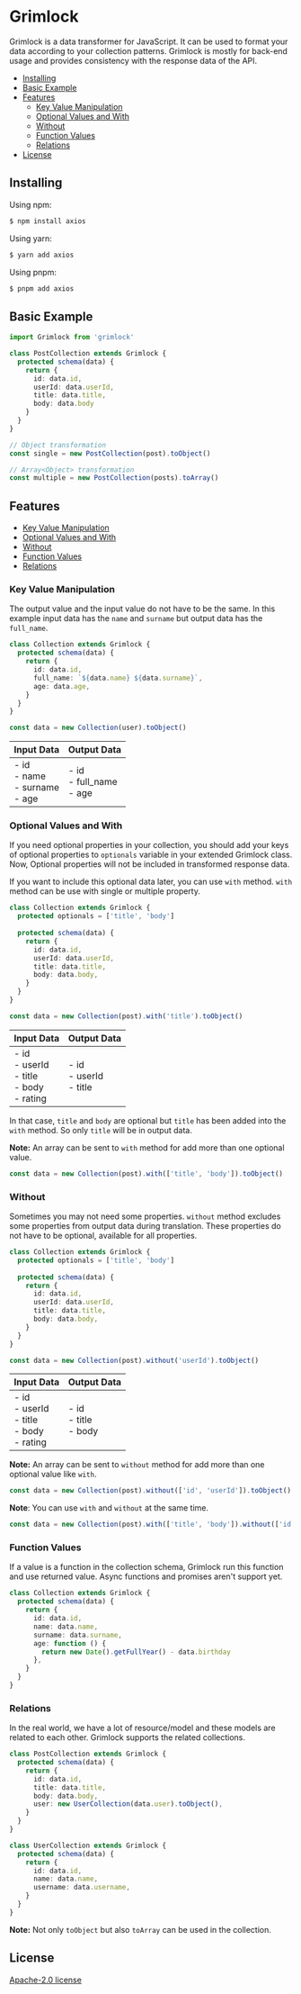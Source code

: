 # Grimlock

Grimlock is a data transformer for JavaScript. It can be used to format your data according to your collection patterns. Grimlock is mostly for back-end usage and provides consistency with the response data of the API.

- [Installing](#installing)
- [Basic Example](#basic-example)
- [Features](#features)
  - [Key Value Manipulation](#key-value-manipulation)
  - [Optional Values and With](#optional-values-and-with)
  - [Without](#without)
  - [Function Values](#function-values)
  - [Relations](#relations)
- [License](#license)

## Installing

Using npm:

```bash
$ npm install axios
```

Using yarn:

```bash
$ yarn add axios
```

Using pnpm:

```bash
$ pnpm add axios
```

## Basic Example

```typescript jsx
import Grimlock from 'grimlock'

class PostCollection extends Grimlock {
  protected schema(data) {
    return {
      id: data.id,
      userId: data.userId,
      title: data.title,
      body: data.body
    }
  }
}

// Object transformation
const single = new PostCollection(post).toObject()

// Array<Object> transformation
const multiple = new PostCollection(posts).toArray()
```

## Features

- [Key Value Manipulation](#key-value-manipulation)
- [Optional Values and With](#optional-values-and-with)
- [Without](#without)
- [Function Values](#function-values)
- [Relations](#relations)

### Key Value Manipulation

The output value and the input value do not have to be the same. In this example input data has the `name` and `surname` but output data has the `full_name`.

```typescript jsx
class Collection extends Grimlock {
  protected schema(data) {
    return {
      id: data.id,
      full_name: `${data.name} ${data.surname}`,
      age: data.age,
    }
  }
}

const data = new Collection(user).toObject()
```

| Input Data                                         | Output Data                    |
|----------------------------------------------------|--------------------------------|
| - id<br/>- name<br/>- surname<br/>- age<br/> | - id<br/>- full_name<br/>- age |

### Optional Values and With

If you need optional properties in your collection, you should add your keys of optional properties to `optionals` variable in your extended Grimlock class. Now, Optional properties will not be included in transformed response data.

If you want to include this optional data later, you can use `with` method. `with` method can be use with single or multiple property.

```typescript jsx
class Collection extends Grimlock {
  protected optionals = ['title', 'body']
  
  protected schema(data) {
    return {
      id: data.id,
      userId: data.userId,
      title: data.title,
      body: data.body,
    }
  }
}

const data = new Collection(post).with('title').toObject()
```

| Input Data                                            | Output Data                                    |
|-------------------------------------------------------|------------------------------------------------|
| - id<br/>- userId<br/>- title<br/>- body<br/>- rating | - id<br/>- userId<br/>- title |

In that case, `title` and `body` are optional but `title` has been added into the `with` method. So only `title` will be in output data. 

**Note:** An array can be sent to `with` method for add more than one optional value.

```typescript jsx
const data = new Collection(post).with(['title', 'body']).toObject()
```

### Without

Sometimes you may not need some properties. `without` method excludes some properties from output data during translation. These properties do not have to be optional, available for all properties.

```typescript jsx
class Collection extends Grimlock {
  protected optionals = ['title', 'body']
  
  protected schema(data) {
    return {
      id: data.id,
      userId: data.userId,
      title: data.title,
      body: data.body,
    }
  }
}

const data = new Collection(post).without('userId').toObject()
```

| Input Data                                            | Output Data                 |
|-------------------------------------------------------|-----------------------------|
| - id<br/>- userId<br/>- title<br/>- body<br/>- rating | - id<br/>- title<br/>- body |

**Note:** An array can be sent to `without` method for add more than one optional value like `with`.

```typescript jsx
const data = new Collection(post).without(['id', 'userId']).toObject()
```

**Note**: You can use `with` and `without` at the same time.

```typescript jsx
const data = new Collection(post).with(['title', 'body']).without(['id', 'userId']).toObject()
```

### Function Values

If a value is a function in the collection schema, Grimlock run this function and use returned value. Async functions and promises aren't support yet.

```typescript jsx
class Collection extends Grimlock {
  protected schema(data) {
    return {
      id: data.id,
      name: data.name,
      surname: data.surname,
      age: function () {
        return new Date().getFullYear() - data.birthday
      },
    }
  }
}
```

### Relations

In the real world, we have a lot of resource/model and these models are related to each other. Grimlock supports the related collections.

```typescript jsx
class PostCollection extends Grimlock {
  protected schema(data) {
    return {
      id: data.id,
      title: data.title,
      body: data.body,
      user: new UserCollection(data.user).toObject(),
    }
  }
}

class UserCollection extends Grimlock {
  protected schema(data) {
    return {
      id: data.id,
      name: data.name,
      username: data.username,
    }
  }
}
```

**Note:** Not only `toObject` but also `toArray` can be used in the collection.

## License

[Apache-2.0 license](https://github.com/orcuntuna/grimlock/blob/HEAD/LICENSE)
